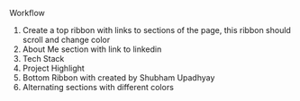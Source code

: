 Workflow

1. Create a top ribbon with links to sections of the page, this ribbon should scroll and change color
2. About Me section with link to linkedin
3. Tech Stack
4. Project Highlight
5. Bottom Ribbon with created by Shubham Upadhyay
6. Alternating sections with different colors